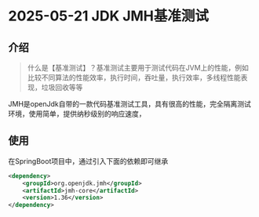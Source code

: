 
# 2025-05-21 JDK JMH基准测试

## 介绍

> 什么是【基准测试】？基准测试主要用于测试代码在JVM上的性能，例如比较不同算法的性能效率，执行时间，吞吐量，执行效率，多线程性能表现，垃圾回收等等

JMH是openJdk自带的一款代码基准测试工具，具有很高的性能，完全隔离测试环境，使用简单，提供纳秒级别的响应速度，

## 使用
在SpringBoot项目中，通过引入下面的依赖即可继承

```xml
<dependency>
    <groupId>org.openjdk.jmh</groupId>
    <artifactId>jmh-core</artifactId>
    <version>1.36</version>
</dependency>
```




